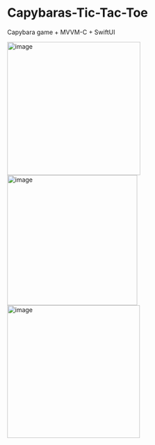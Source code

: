 # Capybaras-Tic-Tac-Toe
Capybara game + MVVM-C + SwiftUI

<img width="306" alt="image" src="https://github.com/user-attachments/assets/7c6a88a0-0b7e-4395-be8b-a190c1f1d134" />
<img width="299" alt="image" src="https://github.com/user-attachments/assets/87b6de91-1b81-4cf7-8530-cac60a2a6b51" />
<img width="305" alt="image" src="https://github.com/user-attachments/assets/5e081bb9-baf7-46ec-9fac-e30cd0228bce" />


